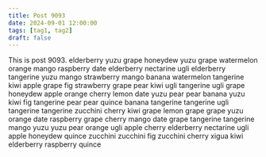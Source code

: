 ```yaml
---
title: Post 9093
date: 2024-09-01 12:00:00
tags: [tag1, tag2]
draft: false
---
```

This is post 9093.
elderberry
yuzu
grape
honeydew
yuzu
grape
watermelon
orange
mango
raspberry
date
elderberry
nectarine
ugli
elderberry
tangerine
yuzu
mango
strawberry
mango
banana
watermelon
tangerine
kiwi
apple
grape
fig
strawberry
grape
pear
kiwi
ugli
tangerine
ugli
grape
honeydew
apple
orange
cherry
lemon
date
yuzu
pear
pear
banana
yuzu
kiwi
fig
tangerine
pear
pear
quince
banana
tangerine
tangerine
ugli
tangerine
tangerine
zucchini
cherry
kiwi
grape
lemon
grape
grape
yuzu
orange
date
raspberry
grape
cherry
mango
date
grape
tangerine
tangerine
mango
yuzu
yuzu
pear
orange
ugli
apple
cherry
elderberry
nectarine
ugli
apple
honeydew
quince
zucchini
zucchini
fig
zucchini
cherry
xigua
kiwi
elderberry
raspberry
quince
